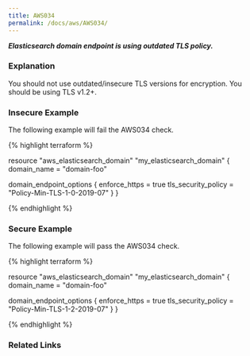```yaml
---
title: AWS034
permalink: /docs/aws/AWS034/
---
```


***Elasticsearch domain endpoint is using outdated TLS policy.***

### Explanation


You should not use outdated/insecure TLS versions for encryption. You should be using TLS v1.2+.



### Insecure Example

The following example will fail the AWS034 check.

{% highlight terraform %}

resource "aws_elasticsearch_domain" "my_elasticsearch_domain" {
  domain_name = "domain-foo"

  domain_endpoint_options {
    enforce_https = true
    tls_security_policy = "Policy-Min-TLS-1-0-2019-07"
  }
}

{% endhighlight %}



### Secure Example

The following example will pass the AWS034 check.

{% highlight terraform %}

resource "aws_elasticsearch_domain" "my_elasticsearch_domain" {
  domain_name = "domain-foo"

  domain_endpoint_options {
    enforce_https = true
    tls_security_policy = "Policy-Min-TLS-1-2-2019-07"
  }
}

{% endhighlight %}


### Related Links


